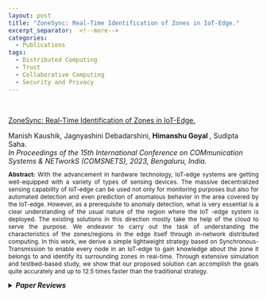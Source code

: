```yaml
---
layout: post
title: "ZoneSync: Real-Time Identification of Zones in IoT-Edge."
excerpt_separator:  <!--more-->
categories:
  - Publications
tags:
  - Distributed Computing
  - Trust
  - Collaborative Computing
  - Security and Privacy
---
```

<br>

<a href="https://ieeexplore.ieee.org/document/9965123" target="_blank">ZoneSync: Real-Time Identification of Zones in IoT-Edge.</a>
<div class="authors"> Manish Kaushik, Jagnyashini Debadarshini, <b> Himanshu Goyal </b>, Sudipta Saha.
</div> 
<!-- To appear in 
<i>Proceedings of the VLDB Endowment, Volume 16, 2022</i> -->
<div class="authors"><i> In Proceedings of the 15th International Conference on COMmunication Systems & NETworkS (COMSNETS), 2023, Bengaluru, India. </i></div>

<p style="text-align: justify; font-size:85%;"><b>Abstract:</b> With the advancement in hardware technology, IoT-edge systems are getting well-equipped with a variety of types of sensing devices. The massive decentralized sensing capability of IoT-edge can be used not only for monitoring purposes but also for automated detection and even prediction of anomalous behavior in the area covered by the IoT-edge. However, as a prerequisite to anomaly detection, what is very essential is a clear understanding of the usual nature of the region where the IoT -edge system is deployed. The existing solutions in this direction mostly take the help of the cloud to serve the purpose. We endeavor to carry out the task of understanding the characteristics of the zones/regions in the edge itself through in-network distributed computing. In this work, we derive a simple lightweight strategy based on Synchronous-Transmission to enable every node in an IoT-edge to gain knowledge about the zone it belongs to and identify its surrounding zones in real-time. Through extensive simulation and testbed-based study, we show that our proposed solution can accomplish the goals quite accurately and up to 12.5 times faster than the traditional strategy.</p>

<details>
   <summary><b><i>Paper Reviews</i></b></summary>
   Coming Soon!
    <!--
    <div style="font-size:80%;">
    <b>Remark:</b> The final draft incorporates several suggestions provided in the reviews.
    <li> <b>Review 1:</b>
      <ul>
        <li> <i> What are major strengths? </i> </li>
        <ul>
          <li> The paper exhibits sufficient novelty. </li>
          <li> The work is properly presented and the text is well-written. </li>
          <li> Sufficient evaluation and technical depth are exhibited. </li>
        </ul>
        <li> <i> What are shortcomings? </i> </li>
        <ul>
          <li> There are no noteworthy drawbacks for this paper. </li>
        </ul>
      </ul>
    </li>
  <li> <b>Review 2:</b>
    <ul>
      <li> <i> What are major strengths? </i> </li>
      <ul>
        <li> This paper proposes a framework ReLI to efficiently achieve Byzantine Consensus in Low-Power IoT-Systems. </li>
        <li> The proposed scheme leverages Synchrous Transmission (ST) based communication mechanism among IoT devices. </li>
        <li> The performance of the proposed scheme was evaluated by implementations in Cooja as well as IoT/WSN testbeds DCube and FlockLab composed of 45 and 24 TelosB motes, where the algorithms were implemented in Contiki OS for TelosB motes. </li>
        <li>   The paper shows that ReLI can operate up to 80% faster and consume up to 78% less radio-on time compared to the traditional implementation of the strategy in a publicly available IoT/WSN testbed containing 45 nodes. </li>
      </ul>
      <li> <i> What are shortcomings? </i> </li>
      <ul>
        <li> The performance analysis was done for relatively small number of IoT nodes, just up to 45 nodes.
             Analysis on scalability is required with increased IoT nodes. </li>
      </ul>
    </ul>
  </li>
  <li> <b>Review 3:</b>
    <ul>
      <li> <i> What are major strengths? </i> </li>
      <ul>
        <li> This paper proposes a framework named ReLI to achieve Byzantine consensus in low-power IoT systems.
             Its performance is well demonstrated by implementation.   </li>
      </ul>
      <li> <i> What are shortcomings? </i> </li>
      <ul>
        <li> Readability is low because of paper organization.
             For example, although Fig. 1 appears in p.5 (Section IV), it is referred in p.3 (Section III).    </li>
      </ul>
    </ul>
  </li>
  <div style="font-size:80%;">
  -->
   
</details>